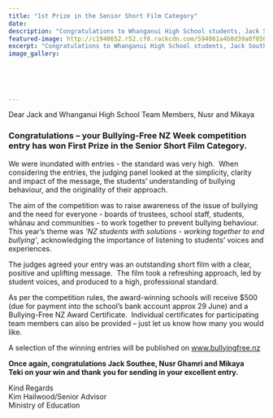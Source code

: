 ```yaml
---
title: "1st Prize in the Senior Short Film Category"
date: 
description: "Congratulations to Whanganui High School students, Jack Southee, Nusr Ghamri and Mikaya Teki - your Bullying-Free NZ Week competition entry has won First Prize in the Senior Short Film Category..."
featured-image: http://c1940652.r52.cf0.rackcdn.com/594061a4b8d39a0f850007e9/BULLYING-FREE-EMBLEM-NZ-Week-22-26-May-2017_small.png
excerpt: "Congratulations to Whanganui High School students, Jack Southee, Nusr Ghamri and Mikaya Teki - your Bullying-Free NZ Week competition entry has won First Prize in the Senior Short Film Category."
image_gallery:
    
    
    
    
    
---
```


<p>Dear Jack and Whanganui High School Team Members, Nusr and Mikaya&nbsp;</p>
<h3>Congratulations &ndash; your Bullying-Free NZ Week competition entry has won <strong>First Prize in the Senior Short Film Category.</strong><strong>&nbsp;</strong></h3>
<p>We were inundated with entries - the standard was very high.&nbsp; When considering the entries, the judging panel looked at the simplicity, clarity and impact of the message, the students&rsquo; understanding of bullying behaviour, and the originality of their approach.&nbsp;</p>
<p>The aim of the competition was to raise awareness of the issue of bullying and the need for everyone - boards of trustees, school staff, students, whānau and communities - to work together to prevent bullying behaviour.&nbsp; This year&rsquo;s theme was <em>&lsquo;NZ students with solutions - working together to end bullying&rsquo;</em>, acknowledging the importance of listening to students&rsquo; voices and experiences.<strong>&nbsp;</strong></p>
<p>The judges agreed your entry was an outstanding short film with a clear, positive and uplifting message.&nbsp; The film took a refreshing approach, led by student voices, and produced to a high, professional standard.&nbsp;</p>
<p>As per the competition rules, the award-winning schools will receive $500 (due for payment into the school&rsquo;s bank account approx 29 June) and a Bullying-Free NZ Award Certificate.&nbsp; Individual certificates for participating team members can also be provided &ndash; just let us know how many you would like.&nbsp;</p>
<p>A selection of the winning entries will be published on <a href="http://www.bullyingfree.nz">www.bullyingfree.nz</a>&nbsp;</p>
<p><strong>Once again, congratulations <strong>Jack Southee, Nusr Ghamri and Mikaya Teki&nbsp;</strong>on your win and thank you for sending in your excellent entry.</strong></p>
<p>Kind Regards<br />Kim Hailwood/Senior Advisor<br />Ministry of Education</p>

